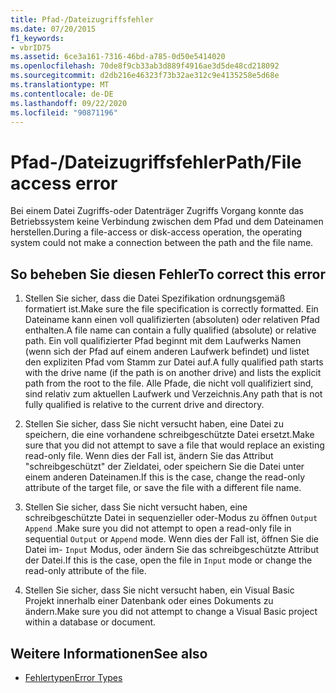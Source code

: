 ```yaml
---
title: Pfad-/Dateizugriffsfehler
ms.date: 07/20/2015
f1_keywords:
- vbrID75
ms.assetid: 6ce3a161-7316-46bd-a785-0d50e5414020
ms.openlocfilehash: 70de8f9cb33ab3d889f4916ae3d5de48cd218092
ms.sourcegitcommit: d2db216e46323f73b32ae312c9e4135258e5d68e
ms.translationtype: MT
ms.contentlocale: de-DE
ms.lasthandoff: 09/22/2020
ms.locfileid: "90871196"
---
```

# <a name="pathfile-access-error"></a><span data-ttu-id="cd3db-102">Pfad-/Dateizugriffsfehler</span><span class="sxs-lookup"><span data-stu-id="cd3db-102">Path/File access error</span></span>

<span data-ttu-id="cd3db-103">Bei einem Datei Zugriffs-oder Datenträger Zugriffs Vorgang konnte das Betriebssystem keine Verbindung zwischen dem Pfad und dem Dateinamen herstellen.</span><span class="sxs-lookup"><span data-stu-id="cd3db-103">During a file-access or disk-access operation, the operating system could not make a connection between the path and the file name.</span></span>  
  
## <a name="to-correct-this-error"></a><span data-ttu-id="cd3db-104">So beheben Sie diesen Fehler</span><span class="sxs-lookup"><span data-stu-id="cd3db-104">To correct this error</span></span>  
  
1. <span data-ttu-id="cd3db-105">Stellen Sie sicher, dass die Datei Spezifikation ordnungsgemäß formatiert ist.</span><span class="sxs-lookup"><span data-stu-id="cd3db-105">Make sure the file specification is correctly formatted.</span></span> <span data-ttu-id="cd3db-106">Ein Dateiname kann einen voll qualifizierten (absoluten) oder relativen Pfad enthalten.</span><span class="sxs-lookup"><span data-stu-id="cd3db-106">A file name can contain a fully qualified (absolute) or relative path.</span></span> <span data-ttu-id="cd3db-107">Ein voll qualifizierter Pfad beginnt mit dem Laufwerks Namen (wenn sich der Pfad auf einem anderen Laufwerk befindet) und listet den expliziten Pfad vom Stamm zur Datei auf.</span><span class="sxs-lookup"><span data-stu-id="cd3db-107">A fully qualified path starts with the drive name (if the path is on another drive) and lists the explicit path from the root to the file.</span></span> <span data-ttu-id="cd3db-108">Alle Pfade, die nicht voll qualifiziert sind, sind relativ zum aktuellen Laufwerk und Verzeichnis.</span><span class="sxs-lookup"><span data-stu-id="cd3db-108">Any path that is not fully qualified is relative to the current drive and directory.</span></span>  
  
2. <span data-ttu-id="cd3db-109">Stellen Sie sicher, dass Sie nicht versucht haben, eine Datei zu speichern, die eine vorhandene schreibgeschützte Datei ersetzt.</span><span class="sxs-lookup"><span data-stu-id="cd3db-109">Make sure that you did not attempt to save a file that would replace an existing read-only file.</span></span> <span data-ttu-id="cd3db-110">Wenn dies der Fall ist, ändern Sie das Attribut "schreibgeschützt" der Zieldatei, oder speichern Sie die Datei unter einem anderen Dateinamen.</span><span class="sxs-lookup"><span data-stu-id="cd3db-110">If this is the case, change the read-only attribute of the target file, or save the file with a different file name.</span></span>  
  
3. <span data-ttu-id="cd3db-111">Stellen Sie sicher, dass Sie nicht versucht haben, eine schreibgeschützte Datei in sequenzieller oder-Modus zu öffnen `Output` `Append` .</span><span class="sxs-lookup"><span data-stu-id="cd3db-111">Make sure you did not attempt to open a read-only file in sequential `Output` or `Append` mode.</span></span> <span data-ttu-id="cd3db-112">Wenn dies der Fall ist, öffnen Sie die Datei im- `Input` Modus, oder ändern Sie das schreibgeschützte Attribut der Datei.</span><span class="sxs-lookup"><span data-stu-id="cd3db-112">If this is the case, open the file in `Input` mode or change the read-only attribute of the file.</span></span>  
  
4. <span data-ttu-id="cd3db-113">Stellen Sie sicher, dass Sie nicht versucht haben, ein Visual Basic Projekt innerhalb einer Datenbank oder eines Dokuments zu ändern.</span><span class="sxs-lookup"><span data-stu-id="cd3db-113">Make sure you did not attempt to change a Visual Basic project within a database or document.</span></span>  
  
## <a name="see-also"></a><span data-ttu-id="cd3db-114">Weitere Informationen</span><span class="sxs-lookup"><span data-stu-id="cd3db-114">See also</span></span>

- [<span data-ttu-id="cd3db-115">Fehlertypen</span><span class="sxs-lookup"><span data-stu-id="cd3db-115">Error Types</span></span>](../../programming-guide/language-features/error-types.md)
